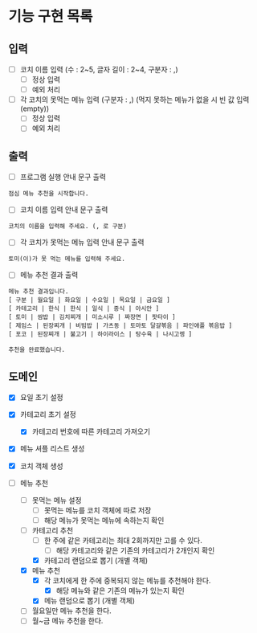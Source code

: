 # 기능 구현 목록

## 입력
- [ ] 코치 이름 입력 (수 : 2~5, 글자 길이 : 2~4, 구분자 : ,)
  - [ ] 정상 입력
  - [ ] 예외 처리

- [ ] 각 코치의 못먹는 메뉴 입력 (구분자 : ,) (먹지 못하는 메뉴가 없을 시 빈 값 입력(empty))
  - [ ] 정상 입력
  - [ ] 예외 처리

## 출력
- [ ] 프로그램 실행 안내 문구 출력
```
점심 메뉴 추천을 시작합니다.
```

- [ ] 코치 이름 입력 안내 문구 출력
```
코치의 이름을 입력해 주세요. (, 로 구분)
```

- [ ] 각 코치가 못먹는 메뉴 입력 안내 문구 출력
```
토미(이)가 못 먹는 메뉴를 입력해 주세요.
```

- [ ] 메뉴 추천 결과 출력
```
메뉴 추천 결과입니다.
[ 구분 | 월요일 | 화요일 | 수요일 | 목요일 | 금요일 ]
[ 카테고리 | 한식 | 한식 | 일식 | 중식 | 아시안 ]
[ 토미 | 쌈밥 | 김치찌개 | 미소시루 | 짜장면 | 팟타이 ]
[ 제임스 | 된장찌개 | 비빔밥 | 가츠동 | 토마토 달걀볶음 | 파인애플 볶음밥 ]
[ 포코 | 된장찌개 | 불고기 | 하이라이스 | 탕수육 | 나시고렝 ]

추천을 완료했습니다.
```

## 도메인
- [x] 요일 초기 설정

- [x] 카테고리 초기 설정
  - [x] 카테고리 번호에 따른 카테고리 가져오기

- [x] 메뉴 셔플 리스트 생성

- [x] 코치 객체 생성

- [ ] 메뉴 추천
  - [ ] 못먹는 메뉴 설정
    - [ ] 못먹는 메뉴를 코치 객체에 따로 저장
    - [ ] 해당 메뉴가 못먹는 메뉴에 속하는지 확인
  - [ ] 카테고리 추천
    - [ ] 한 주에 같은 카테고리는 최대 2회까지만 고를 수 있다.
      - [ ] 해당 카테고리와 같은 기존의 카테고리가 2개인지 확인
    - [x] 카테고리 랜덤으로 뽑기 (개별 객체)
  - [x] 메뉴 추천
    - [x] 각 코치에게 한 주에 중복되지 않는 메뉴를 추천해야 한다.
      - [x] 해당 메뉴와 같은 기존의 메뉴가 있는지 확인
    - [x] 메뉴 랜덤으로 뽑기 (개별 객체)
  - [ ] 월요일만 메뉴 추천을 한다.
  - [ ] 월~금 메뉴 추천을 한다.